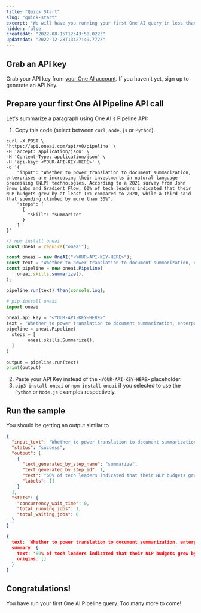 ```yaml
---
title: "Quick Start"
slug: "quick-start"
excerpt: "We will have you running your first One AI query in less than a minute."
hidden: false
createdAt: "2022-08-15T12:43:58.022Z"
updatedAt: "2022-12-28T13:27:49.772Z"
---
```

## Grab an API key

Grab your API key from [your One AI account](https://studio.oneai.com/settings/api-keys). If you haven't yet, sign up to generate an API Key.

## Prepare your first One AI Pipeline API call

Let's summarize a paragraph using One AI's Pipeline API:

1. Copy this code (select between `curl`, `Node.js` or `Python`).

```curl
curl -X POST \
'https://api.oneai.com/api/v0/pipeline' \
-H 'accept: application/json' \
-H 'Content-Type: application/json' \
-H 'api-key: <YOUR-API-KEY-HERE>' \
-d '{
    "input": "Whether to power translation to document summarization, enterprises are increasing their investments in natural language processing (NLP) technologies. According to a 2021 survey from John Snow Labs and Gradient Flow, 60% of tech leaders indicated that their NLP budgets grew by at least 10% compared to 2020, while a third said that spending climbed by more than 30%",
    "steps": [
      {
        "skill": "summarize"
      }   
    ]
}'
```
```javascript Node.js
// npm install oneai
const OneAI = require("oneai");

const oneai = new OneAI("<YOUR-API-KEY-HERE>");
const text = "Whether to power translation to document summarization, enterprises are increasing their investments in natural language processing (NLP) technologies. According to a 2021 survey from John Snow Labs and Gradient Flow, 60% of tech leaders indicated that their NLP budgets grew by at least 10% compared to 2020, while a third said that spending climbed by more than 30%";
const pipeline = new oneai.Pipeline(
	oneai.skills.summarize(),
);

pipeline.run(text).then(console.log);
```
```python
# pip install oneai
import oneai

oneai.api_key = "<YOUR-API-KEY-HERE>"
text = "Whether to power translation to document summarization, enterprises are increasing their investments in natural language processing (NLP) technologies. According to a 2021 survey from John Snow Labs and Gradient Flow, 60% of tech leaders indicated that their NLP budgets grew by at least 10% compared to 2020, while a third said that spending climbed by more than 30%"
pipeline = oneai.Pipeline(
  steps = [
		oneai.skills.Summarize(),
  ]
)

output = pipeline.run(text)
print(output)
```



2. Paste your API Key instead of the `<YOUR-API-KEY-HERE>` placeholder.
3. `pip3 install oneai` or `npm install oneai` if you selected to use the `Python` or `Node.js` examples respectively.

## Run the sample

You should be getting an output similar to

```json JSON Response
{
  "input_text": "Whether to power translation to document summarization, enterprises are increasing their investments in natural language processing (NLP) technologies. According to a 2021 survey from John Snow Labs and Gradient Flow, 60% of tech leaders indicated that their NLP budgets grew by at least 10% compared to 2020, while a third said that spending climbed by more than 30%",
  "status": "success",
  "output": [
    {
      "text_generated_by_step_name": "summarize",
      "text_generated_by_step_id": 1,
      "text": "60% of tech leaders indicated that their NLP budgets grew by at least 10% compared to 2020. A third said that spending climbed by more than 30%.",
      "labels": []
    }
  ],
  "stats": {
    "concurrency_wait_time": 0,
    "total_running_jobs": 1,
    "total_waiting_jobs": 0
  }
}
```
```json SDK Response
{
  text: 'Whether to power translation to document summarization, enterprises are increasing their investments in natural language processing (NLP) technologies. According to a 2021 survey from John Snow Labs and Gradient Flow, 60% of tech leaders indicated that their NLP budgets grew by at least 10% compared to 2020, while a third said that spending climbed by more than 30%',
  summary: {
    text: '60% of tech leaders indicated that their NLP budgets grew by at least 10% compared to 2020. A third said that spending climbed by more than 30%.',
    origins: []
  }
}
```



## Congratulations!

You have run your first One AI Pipeline query. Too many more to come!
